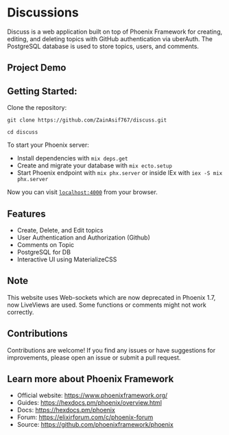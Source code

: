 # Discussions 
Discuss is a web application built on top of Phoenix Framework for creating, editing, and deleting topics with GitHub authentication via uberAuth. The PostgreSQL database is used to store topics, users, and comments.

## Project Demo




## Getting Started: 
Clone the repository: 
```
git clone https://github.com/ZainAsif767/discuss.git

cd discuss
```
To start your Phoenix server:

  * Install dependencies with `mix deps.get`
  * Create and migrate your database with `mix ecto.setup`
  * Start Phoenix endpoint with `mix phx.server` or inside IEx with `iex -S mix phx.server`

Now you can visit [`localhost:4000`](http://localhost:4000) from your browser.

## Features
* Create, Delete, and Edit topics
* User Authentication and Authorization (Github)
* Comments on Topic
* PostgreSQL for DB
* Interactive UI using MaterializeCSS

## Note 
This website uses Web-sockets which are now deprecated in Phoenix 1.7, now LiveViews are used. Some functions or 
comments might not work correctly.

## Contributions
Contributions are welcome! If you find any issues or have suggestions for improvements, please open an issue or submit a pull request.

## Learn more about Phoenix Framework

  * Official website: https://www.phoenixframework.org/
  * Guides: https://hexdocs.pm/phoenix/overview.html
  * Docs: https://hexdocs.pm/phoenix
  * Forum: https://elixirforum.com/c/phoenix-forum
  * Source: https://github.com/phoenixframework/phoenix
